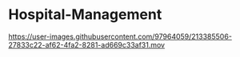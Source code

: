 # Hospital-Management

https://user-images.githubusercontent.com/97964059/213385506-27833c22-af62-4fa2-8281-ad669c33af31.mov

